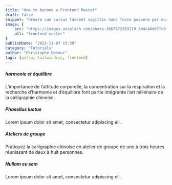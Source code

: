 ```yaml
---
title: "How to become a Frontend Master"
draft: false
snippet: "Ornare cum cursus laoreet sagittis nunc fusce posuere per euismod dis vehicula a, semper fames lacus maecenas dictumst pulvinar neque enim non potenti. Torquent hac sociosqu eleifend potenti."
image: {
    src: "https://images.unsplash.com/photo-1667372393119-3d4c48d07fc9?&fit=crop&w=430&h=240",
    alt: "frontend master"
}
publishDate: "2022-11-07 15:39"
category: "Tutorials"
author: "Christophe Desmur"
tags: [astro, tailwindcss, frontend]
---
```


##### harmonie et équilibre

L’importance de l’attitude corporelle, la concentration sur la respiration et la recherche d’harmonie et d’équilibre font partie intégrante l’art millénaire de la calligraphie chinoise.

##### Phasellus luctus

Lorem ipsum dolor sit amet, consectetur adipiscing eli.

##### Ateliers de groupe

Pratiquez la calligraphie chinoise en atelier de groupe de une à trois heures réunissant de deux à huit personnes.

##### Nullam eu sem

Lorem ipsum dolor sit amet, consectetur adipiscing eli.
